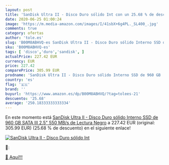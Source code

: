 ```yaml
---
layout: post
title: 'SanDisk Ultra II - Disco Duro sólido Int con un 25.68 % de descuento'
date: 2020-06-25 01:00:24
image: 'https://m.media-amazon.com/images/I/41sbX+6g4PL._SL400_.jpg'
comments: true
category: ofertas
author: 'tole.es'
slug: 'B00M8ABHVQ-es SanDisk Ultra II - Disco Duro sólido Interno SSD de 960 GB...'
sku: 'B00M8ABHVQ-es'
tags: [ 'disco','duro','sandisk', ]
actualPrice: 227.42 EUR
currency: EUR
price: 227.42
comparePrice: 305.99 EUR
prodname: 'SanDisk Ultra II - Disco Duro sólido Interno SSD de 960 GB  SATA III  2.5"  550 MB/s de Lectura   Negro'
country: 'es'
flag: '🇪🇸'
brand: ''
buyurl: 'https://www.amazon.es/dp/B00M8ABHVQ/?tag=tolees-21'
descuento: '25.68'
average: '250.18333333333334'
---
```


En este momento está [SanDisk Ultra II - Disco Duro sólido Interno SSD de 960 GB  SATA III  2.5"  550 MB/s de Lectura   Negro](https://www.amazon.es/dp/B00M8ABHVQ/?tag=tolees-21) a 227.42 EUR (original: 305.99 EUR) (25.68 %  de descuento) en el siguiente enlace!

[![SanDisk Ultra II - Disco Duro sólido Int](https://m.media-amazon.com/images/I/41sbX+6g4PL._SL400_.jpg)](https://www.amazon.es/dp/B00M8ABHVQ/?tag=tolees-21)

🔎:


[🛒 Aquí!!!](https://www.amazon.es/dp/B00M8ABHVQ/?tag=tolees-21)
